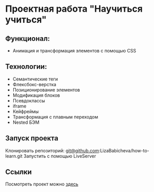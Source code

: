# Проектная работа "Научиться учиться"

## Функционал:
* Анимация и трансформация элементов с помощью CSS

## Технологии:
* Семантические теги
* Флексбокс-верстка
* Позиционирование элементов
* Модификация блоков
* Псевдоклассы
* iframe
* Кейфреймы
* Трансформация с плавным переходом
* Nested БЭМ

## Запуск проекта
Клонировать репозиторий: git@github.com:LizaBabicheva/how-to-learn.git
Запустить с помощью LiveServer

## Ссылки
Посмотреть проект можно [здесь](https://lizababicheva.github.io/russian-travel/index.html)
